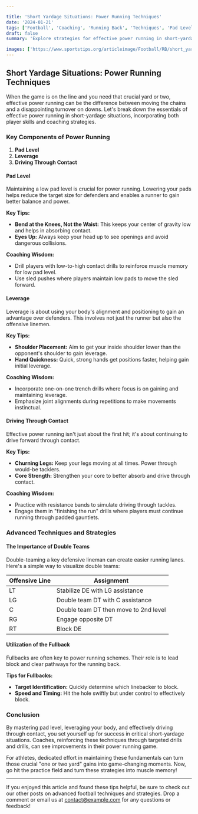 ```yaml
---

title: 'Short Yardage Situations: Power Running Techniques'
date: '2024-01-21'
tags: ['Football', 'Coaching', 'Running Back', 'Techniques', 'Pad Level', 'Leverage', 'Short Yardage', 'Power Running', 'Contact']
draft: false
summary: 'Explore strategies for effective power running in short-yardage situations, including pad level, leverage, and driving through contact.'

images: ['https://www.sportstips.org/articleimage/Football/RB/short_yardage_situations_power_running_techniques.webp']
---
```


## Short Yardage Situations: Power Running Techniques

When the game is on the line and you need that crucial yard or two, effective power running can be the difference between moving the chains and a disappointing turnover on downs. Let's break down the essentials of effective power running in short-yardage situations, incorporating both player skills and coaching strategies.

### Key Components of Power Running

1. **Pad Level**
2. **Leverage**
3. **Driving Through Contact**

#### Pad Level

Maintaining a low pad level is crucial for power running. Lowering your pads helps reduce the target size for defenders and enables a runner to gain better balance and power.

**Key Tips:**
- **Bend at the Knees, Not the Waist:** This keeps your center of gravity low and helps in absorbing contact.
- **Eyes Up:** Always keep your head up to see openings and avoid dangerous collisions.
  
**Coaching Wisdom:**
- Drill players with low-to-high contact drills to reinforce muscle memory for low pad level.
- Use sled pushes where players maintain low pads to move the sled forward.

#### Leverage

Leverage is about using your body's alignment and positioning to gain an advantage over defenders. This involves not just the runner but also the offensive linemen.

**Key Tips:**
- **Shoulder Placement:** Aim to get your inside shoulder lower than the opponent's shoulder to gain leverage.
- **Hand Quickness:** Quick, strong hands get positions faster, helping gain initial leverage.

**Coaching Wisdom:**
- Incorporate one-on-one trench drills where focus is on gaining and maintaining leverage.
- Emphasize joint alignments during repetitions to make movements instinctual.

#### Driving Through Contact

Effective power running isn't just about the first hit; it's about continuing to drive forward through contact.

**Key Tips:**
- **Churning Legs:** Keep your legs moving at all times. Power through would-be tacklers.
- **Core Strength:** Strengthen your core to better absorb and drive through contact.

**Coaching Wisdom:**
- Practice with resistance bands to simulate driving through tackles.
- Engage them in "finishing the run" drills where players must continue running through padded gauntlets.

### Advanced Techniques and Strategies

#### The Importance of Double Teams

Double-teaming a key defensive lineman can create easier running lanes. Here's a simple way to visualize double teams:

| Offensive Line | Assignment                          |
|----------------|-------------------------------------|
| LT             | Stabilize DE with LG assistance     |
| LG             | Double team DT with C assistance    |
| C              | Double team DT then move to 2nd level|
| RG             | Engage opposite DT                  |
| RT             | Block DE                            |

#### Utilization of the Fullback

Fullbacks are often key to power running schemes. Their role is to lead block and clear pathways for the running back.

**Tips for Fullbacks:**
- **Target Identification:** Quickly determine which linebacker to block.
- **Speed and Timing:** Hit the hole swiftly but under control to effectively block.

### Conclusion

By mastering pad level, leveraging your body, and effectively driving through contact, you set yourself up for success in critical short-yardage situations. Coaches, reinforcing these techniques through targeted drills and drills, can see improvements in their power running game.

For athletes, dedicated effort in maintaining these fundamentals can turn those crucial "one or two yard" gains into game-changing moments. Now, go hit the practice field and turn these strategies into muscle memory!

---

If you enjoyed this article and found these tips helpful, be sure to check out our other posts on advanced football techniques and strategies. Drop a comment or email us at [contact@example.com](mailto:contact@example.com) for any questions or feedback!
